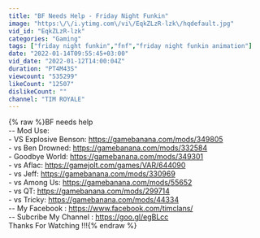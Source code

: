 ```yaml
---
title: "BF Needs Help - Friday Night Funkin"
image: "https:\/\/i.ytimg.com\/vi\/EqkZLzR-lzk\/hqdefault.jpg"
vid_id: "EqkZLzR-lzk"
categories: "Gaming"
tags: ["friday night funkin","fnf","friday night funkin animation"]
date: "2022-01-14T09:55:45+03:00"
vid_date: "2022-01-12T14:00:04Z"
duration: "PT4M43S"
viewcount: "535299"
likeCount: "12507"
dislikeCount: ""
channel: "TIM ROYALE"
---
```

{% raw %}BF needs help<br />-- Mod  Use:<br />- VS Explosive Benson: <a rel="nofollow" target="blank" href="https://gamebanana.com/mods/349805">https://gamebanana.com/mods/349805</a><br />-  vs Ben Drowned: <a rel="nofollow" target="blank" href="https://gamebanana.com/mods/332584">https://gamebanana.com/mods/332584</a><br />- Goodbye World: <a rel="nofollow" target="blank" href="https://gamebanana.com/mods/349301">https://gamebanana.com/mods/349301</a><br />- vs Aflac: <a rel="nofollow" target="blank" href="https://gamejolt.com/games/VAR/644090">https://gamejolt.com/games/VAR/644090</a><br />- vs Jeff: <a rel="nofollow" target="blank" href="https://gamebanana.com/mods/330969">https://gamebanana.com/mods/330969</a><br />- vs Among Us: <a rel="nofollow" target="blank" href="https://gamebanana.com/mods/55652">https://gamebanana.com/mods/55652</a><br />- vs QT: <a rel="nofollow" target="blank" href="https://gamebanana.com/mods/299714">https://gamebanana.com/mods/299714</a><br />- vs Tricky: <a rel="nofollow" target="blank" href="https://gamebanana.com/mods/44334">https://gamebanana.com/mods/44334</a><br />-- My Facebook : <a rel="nofollow" target="blank" href="https://www.facebook.com/timclans/">https://www.facebook.com/timclans/</a><br />-- Subcribe My Channel : <a rel="nofollow" target="blank" href="https://goo.gl/egBLcc">https://goo.gl/egBLcc</a><br /> Thanks For Watching !!!{% endraw %}
